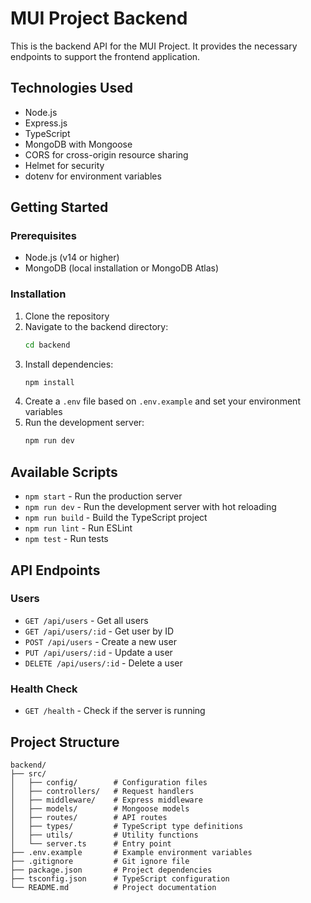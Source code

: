 # MUI Project Backend

This is the backend API for the MUI Project. It provides the necessary endpoints to support the frontend application.

## Technologies Used

- Node.js
- Express.js
- TypeScript
- MongoDB with Mongoose
- CORS for cross-origin resource sharing
- Helmet for security
- dotenv for environment variables

## Getting Started

### Prerequisites

- Node.js (v14 or higher)
- MongoDB (local installation or MongoDB Atlas)

### Installation

1. Clone the repository
2. Navigate to the backend directory:
   ```bash
   cd backend
   ```
3. Install dependencies:
   ```bash
   npm install
   ```
4. Create a `.env` file based on `.env.example` and set your environment variables
5. Run the development server:
   ```bash
   npm run dev
   ```

## Available Scripts

- `npm start` - Run the production server
- `npm run dev` - Run the development server with hot reloading
- `npm run build` - Build the TypeScript project
- `npm run lint` - Run ESLint
- `npm test` - Run tests

## API Endpoints

### Users
- `GET /api/users` - Get all users
- `GET /api/users/:id` - Get user by ID
- `POST /api/users` - Create a new user
- `PUT /api/users/:id` - Update a user
- `DELETE /api/users/:id` - Delete a user

### Health Check
- `GET /health` - Check if the server is running

## Project Structure

```
backend/
├── src/
│   ├── config/        # Configuration files
│   ├── controllers/   # Request handlers
│   ├── middleware/    # Express middleware
│   ├── models/        # Mongoose models
│   ├── routes/        # API routes
│   ├── types/         # TypeScript type definitions
│   ├── utils/         # Utility functions
│   └── server.ts      # Entry point
├── .env.example       # Example environment variables
├── .gitignore         # Git ignore file
├── package.json       # Project dependencies
├── tsconfig.json      # TypeScript configuration
└── README.md          # Project documentation
```
